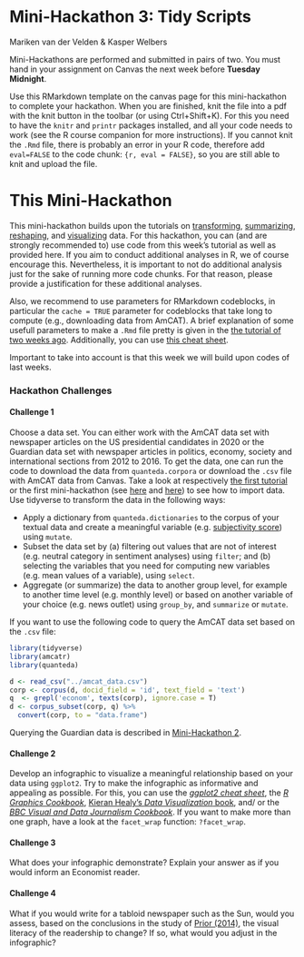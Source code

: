 Mini-Hackathon 3: Tidy Scripts
================
Mariken van der Velden & Kasper Welbers

Mini-Hackathons are performed and submitted in pairs of two. You must
hand in your assignment on Canvas the next week before **Tuesday
Midnight**.

Use this RMarkdown template on the canvas page for this mini-hackathon
to complete your hackathon. When you are finished, knit the file into a
pdf with the knit button in the toolbar (or using Ctrl+Shift+K). For
this you need to have the `knitr` and `printr` packages installed, and
all your code needs to work (see the R course companion for more
instructions). If you cannot knit the `.Rmd` file, there is probably an
error in your R code, therefore add `eval=FALSE` to the code chunk: `{r,
eval = FALSE}`, so you are still able to knit and upload the file.

# This Mini-Hackathon

This mini-hackathon builds upon the tutorials on
[transforming](https://github.com/ccs-amsterdam/r-course-material/blob/master/tutorials/R-tidy-5-transformation.md),
[summarizing](https://github.com/ccs-amsterdam/r-course-material/blob/master/tutorials/R-tidy-5b-groupby.md),
[reshaping](https://github.com/ccs-amsterdam/r-course-material/blob/master/tutorials/r-tidy-12-reshaping.md),
and
[visualizing](https://github.com/ccs-amsterdam/r-course-material/blob/master/tutorials/r-tidy-3_7-visualization.md)
data. For this hackathon, you can (and are strongly recommended to) use
code from this week’s tutorial as well as provided here. If you aim to
conduct additional analyses in R, we of course encourage this.
Nevertheless, it is important to not do additional analysis just for the
sake of running more code chunks. For that reason, please provide a
justification for these additional analyses.

Also, we recommend to use parameters for RMarkdown codeblocks, in
particular the `cache = TRUE` parameter for codeblocks that take long to
compute (e.g., downloading data from AmCAT). A brief explanation of some
usefull parameters to make a `.Rmd` file pretty is given in the [the
tutorial of two weeks
ago](https://github.com/MarikenvdVelden/Replication-Hackathons/blob/main/Intro-to-rmd-and-data-retrieval.md).
Additionally, you can use [this cheat
sheet](https://rstudio.com/wp-content/uploads/2015/02/rmarkdown-cheatsheet.pdf).

Important to take into account is that this week we will build upon
codes of last weeks.

### Hackathon Challenges

#### Challenge 1

Choose a data set. You can either work with the AmCAT data set with
newspaper articles on the US presidential candidates in 2020 or the
Guardian data set with newspaper articles in politics, economy, society
and international sections from 2012 to 2016. To get the data, one can
run the code to download the data from `quanteda.corpora` or download
the `.csv` file with AmCAT data from Canvas. Take a look at respectively
[the first
tutorial](https://github.com/MarikenvdVelden/Replication-Hackathons/blob/main/Intro-to-rmd-and-data-retrieval.md)
or the first mini-hackathon (see
[here](https://github.com/MarikenvdVelden/Replication-Hackathons/blob/main/Mini-Hackathon1.md)
and
[here](https://github.com/MarikenvdVelden/Replication-Hackathons/blob/main/Mini-Hackathon1-Guardian.md))
to see how to import data. Use tidyverse to transform the data in the
following ways:

  - Apply a dictionary from `quanteda.dictionaries` to the corpus of
    your textual data and create a meaningful variable (e.g.
    [subjectivity
    score](https://github.com/ccs-amsterdam/r-course-material/blob/master/tutorials/sentiment_analysis.md))
    using `mutate`.
  - Subset the data set by (a) filtering out values that are not of
    interest (e.g. neutral category in sentiment analyses) using
    `filter`; and (b) selecting the variables that you need for
    computing new variables (e.g. mean values of a variable), using
    `select`.
  - Aggregate (or summarize) the data to another group level, for
    example to another time level (e.g. monthly level) or based on
    another variable of your choice (e.g. news outlet) using `group_by`,
    and `summarize` or `mutate`.

If you want to use the following code to query the AmCAT data set based
on the `.csv` file:

``` r
library(tidyverse)
library(amcatr)
library(quanteda)

d <- read_csv("../amcat_data.csv")
corp <- corpus(d, docid_field = 'id', text_field = 'text')
q  <- grepl('econom', texts(corp), ignore.case = T)
d <- corpus_subset(corp, q) %>%
  convert(corp, to = "data.frame")
```

Querying the Guardian data is described in
[Mini-Hackathon 2](https://github.com/MarikenvdVelden/Replication-Hackathons/blob/main/Mini-Hackathon2.md).

#### Challenge 2

Develop an infographic to visualize a meaningful relationship based on
your data using `ggplot2`. Try to make the infographic as informative
and appealing as possible. For this, you can use the [*ggplot2 cheat
sheet*](https://rstudio.com/wp-content/uploads/2015/03/ggplot2-cheatsheet.pdf),
the [*R Graphics Cookbook*](http://www.cookbook-r.com/Graphs/), [Kieran
Healy’s *Data Visualization* book](https://socviz.co/), and/ or the
[*BBC Visual and Data Journalism
Cookbook*](https://bbc.github.io/rcookbook/). If you want to make more
than one graph, have a look at the `facet_wrap` function: `?facet_wrap`.

#### Challenge 3

What does your infographic demonstrate? Explain your answer as if you
would inform an Economist reader.

#### Challenge 4

What if you would write for a tabloid newspaper such as the Sun, would
you assess, based on the conclusions in the study of [Prior
(2014)](https://vu.on.worldcat.org/oclc/8272642139), the visual literacy
of the readership to change? If so, what would you adjust in the
infographic?
